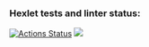 ### Hexlet tests and linter status:
[![Actions Status](https://github.com/CuteRept/python-project-lvl1/workflows/hexlet-check/badge.svg)](https://github.com/CuteRept/python-project-lvl1/actions)
<a href="https://codeclimate.com/github/CuteRept/python-project-lvl1/maintainability"><img src="https://api.codeclimate.com/v1/badges/e3b07e78d4d510efecce/maintainability" /></a>
